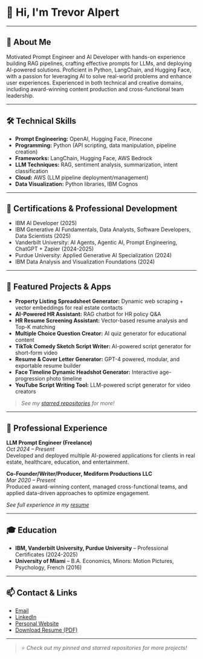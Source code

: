 # 👋 Hi, I'm Trevor Alpert

---

## 🚀 About Me

Motivated Prompt Engineer and AI Developer with hands-on experience building RAG pipelines, crafting effective prompts for LLMs, and deploying AI-powered solutions. Proficient in Python, LangChain, and Hugging Face, with a passion for leveraging AI to solve real-world problems and enhance user experiences. Experienced in both technical and creative domains, including award-winning content production and cross-functional team leadership.

---

## 🛠️ Technical Skills

- **Prompt Engineering:** OpenAI, Hugging Face, Pinecone
- **Programming:** Python (API scripting, data manipulation, pipeline creation)
- **Frameworks:** LangChain, Hugging Face, AWS Bedrock
- **LLM Techniques:** RAG, sentiment analysis, summarization, intent classification
- **Cloud:** AWS (LLM pipeline deployment/management)
- **Data Visualization:** Python libraries, IBM Cognos

---

## 📜 Certifications & Professional Development

- IBM AI Developer (2025)
- IBM Generative AI Fundamentals, Data Analysts, Software Developers, Data Scientists (2025)
- Vanderbilt University: AI Agents, Agentic AI, Prompt Engineering, ChatGPT + Zapier (2024-2025)
- Purdue University: Applied Generative AI Specialization (2024)
- IBM Data Analysis and Visualization Foundations (2024)

---

## 🌟 Featured Projects & Apps

- **Property Listing Spreadsheet Generator:** Dynamic web scraping + vector embeddings for real estate contacts
- **AI-Powered HR Assistant:** RAG chatbot for HR policy Q&A
- **HR Resume Screening Assistant:** Vector-based resume analysis and Top-K matching
- **Multiple Choice Question Creator:** AI quiz generator for educational content
- **TikTok Comedy Sketch Script Writer:** AI-powered script generator for short-form video
- **Resume & Cover Letter Generator:** GPT-4 powered, modular, and exportable resume builder
- **Face Timeline Dynamic Headshot Generator:** Interactive age-progression photo timeline
- **YouTube Script Writing Tool:** LLM-powered script generator for video creators

> _See my [starred repositories](https://github.com/trevoralpert?tab=stars) for more!_

---

## 💼 Professional Experience

**LLM Prompt Engineer (Freelance)**  
*Oct 2024 – Present*  
Developed and deployed multiple AI-powered applications for clients in real estate, healthcare, education, and entertainment.

**Co-Founder/Writer/Producer, Mediform Productions LLC**  
*Mar 2020 – Present*  
Produced award-winning content, managed cross-functional teams, and applied data-driven approaches to optimize engagement.

*See full experience in my [resume](./Trevor%20Alpert%20Resume%20for%20Lazarus%20%282025-06-10%29%20%281%29.pdf)*

---

## 🎓 Education

- **IBM, Vanderbilt University, Purdue University** – Professional Certificates (2024-2025)
- **University of Miami** – B.A. Economics, Minors: Motion Pictures, Psychology, French (2016)

---

## 📫 Contact & Links

- [Email](mailto:trevoralpert1@gmail.com)
- [LinkedIn](https://www.linkedin.com/in/trevoralpert)
- [Personal Website](https://www.trevoralpert.com)
- [Download Resume (PDF)](./Trevor%20Alpert%20Resume%20for%20Lazarus%20%282025-06-10%29%20%281%29.pdf)

---

> ⭐ _Check out my pinned and starred repositories for more projects!_
